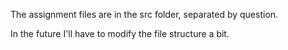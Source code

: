 The assignment files are in the src folder, separated by question.

In the future I'll have to modify the file structure a bit.

